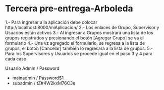 # Tercera pre-entrega-Arboleda

1.- Para ingresar a la aplicación debe colocar http://localhost:8000/miAplicacion/
2.- Los enlaces de Grupo, Supervisor y Usuarios están activos
3.- Al ingresar a Grupos mostrará una lista de los grupos registrados y presionando el botón [Agregar Grupo] se va al formulario
4.- Una vz agregado el formulario, se regresa a la lista de grupos, el botón [Cancelar] también lo regresará a la lista de grupos.
5.- Para los Supervisores y Usuarios se procede igual en el paso 3 y 4 para cada caso.

Usuario Admin / Password
- mainadmin	/	Password$1
- subadmin	/	tZ#4W2kxM76C3e

